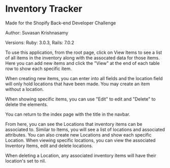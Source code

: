 # Inventory Tracker

Made for the Shopify Back-end Developer Challenge

Author: Suvasan Krishnasamy

Versions: Ruby: 3.0.3, Rails: 7.0.2

To use this application, from the root page, click on View Items to see a list of all items in the inventory along with the assocated data for those items. Here you can add new items and click the "View" at the end of each table row to show each specific item.

When creating new items, you can enter into all fields and the location field will only hold locations that have been made. You may create an item without a location.

When showing specific items, you can use "Edit" to edit and "Delete" to delete the elements.

You can return to the index page with the title in the navbar.

From here, you can see the Locations that inventory items can be associated to. Similar to Items, you will see a list of locations and associated attributes. You can also create new Locations and show each specific Location. When viewing specific locations, you can view the associated Inventory Items, edit and delete locations.

When deleting a Location, any associated inventory items will have their location's set to nil.
